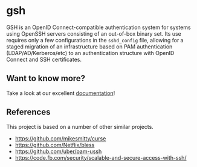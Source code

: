 # gsh

GSH is an OpenID Connect-compatible authentication system for systems using OpenSSH servers consisting of an out-of-box binary set.
Its use requires only a few configurations in the `sshd_config` file, allowing for a staged migration of an infrastructure based on PAM authentication (LDAP/AD/Kerberos/etc) to an authentication structure with OpenID Connect and SSH certificates.

## Want to know more?

Take a look at our excellent [documentation](https://github.com/globocom/gsh/wiki)!

## References

This project is based on a number of other similar projects.

- https://github.com/mikesmitty/curse
- https://github.com/Netflix/bless
- https://github.com/uber/pam-ussh
- https://code.fb.com/security/scalable-and-secure-access-with-ssh/
